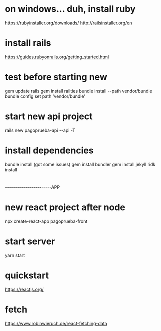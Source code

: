 # on windows... duh, install ruby

https://rubyinstaller.org/downloads/
http://railsinstaller.org/en

# install rails

https://guides.rubyonrails.org/getting_started.html


# test before starting new
gem update rails
gem install railties
bundle install --path vendor/bundle
bundle config set path 'vendor/bundle'

# start new api project
rails new pagoprueba-api --api -T

# install dependencies
bundle install
(got some issues)
gem install bundler
gem install jekyll
ridk install

# 

-----------------------APP 
# new react project after node
 npx create-react-app pagoprueba-front

# start server
 yarn start 

# quickstart
 https://reactjs.org/

 # fetch
 https://www.robinwieruch.de/react-fetching-data